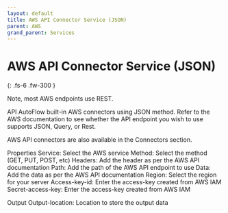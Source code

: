 ```yaml
---
layout: default
title: AWS API Connector Service (JSON)
parent: AWS
grand_parent: Services
---
```


# AWS API Connector Service (JSON)
{: .fs-6 .fw-300 }


Note, most AWS endpoints use REST.

API AutoFlow built-in AWS connectors using JSON method.  Refer to the AWS documentation to see whether the API endpoint you wish to use supports JSON, Query, or Rest.  

AWS API connectors are also available in the Connectors section.

Properties
Service: Select the AWS service
Method: Select the method (GET, PUT, POST, etc)
Headers: Add the header as per the AWS API documentation
Path: Add the path of the AWS API endpoint to use
Data: Add the data as per the AWS API documentation
Region: Select the region for your server
Access-key-id: Enter the access-key created from AWS IAM
Secret-access-key: Enter the access-key created from AWS IAM

Output
Output-location: Location to store the output data
